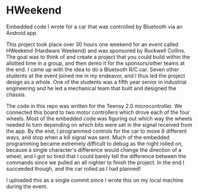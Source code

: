 # HWeekend
Embedded code I wrote for a car that was controlled by Bluetooth via an Android app.

This project took place over 30 hours one weekend for an event called HWeekend (Hardware Weekend) and was sponsored by Rockwell Collins. The goal was to think of and create a project that you could build within the allotted time in a group, and then demo it for the sponsors/other teams at the end. I came up with the idea to do a Bluetooth R/C car. Seven other students at the event joined me in my endeavor, and I thus led the project design as a whole. One of the students was a fifth year senior in industrial engineering and he led a mechanical team that built and designed the chassis.

The code in this repo was written for the Teensy 2.0 microcontroller. We connected this board to two motor controllers which drove each of the four wheels. Most of the embedded code was figuring out which way the wheels needed to turn depending on which bits were set in the signal received from the app. By the end, I programmed controls for the car to move 8 different ways, and stop when a kill signal was sent. Much of the embedded programming became extremely difficult to debug as the night rolled on, because a single character's difference would change the direction of a wheel, and I got so tired that I could barely tell the difference between the commands since we pulled an all nighter to finish the project. In the end I succeeded though, and the car rolled as I had planned!

I uploaded this as a single commit since I wrote this on my local machine during the event.

